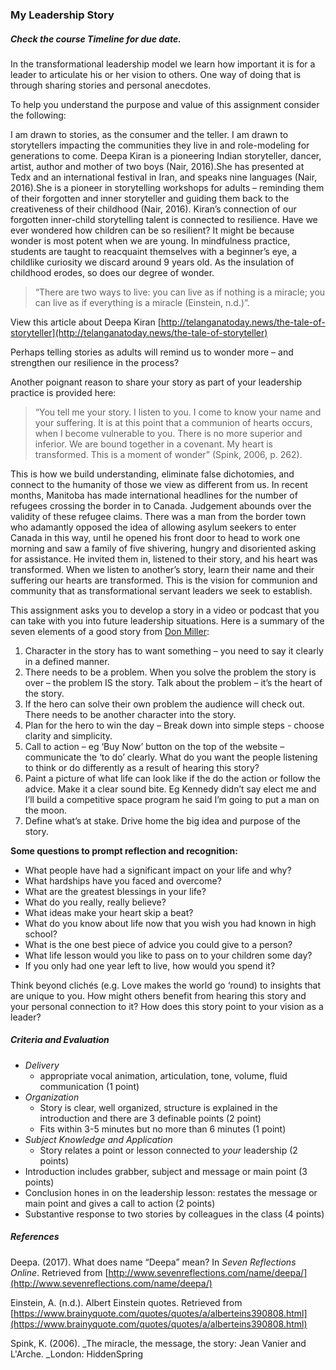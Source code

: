 ### My Leadership Story

##### Check the course Timeline for due date. 

In the transformational leadership model we learn how important it is for a leader to articulate his or her vision to others. One way of doing that is through sharing stories and personal anecdotes.

To help you understand the purpose and value of this assignment consider the following:

I am drawn to stories, as the consumer and the teller. I am drawn to storytellers impacting the communities they live in and role-modeling for generations to come. Deepa Kiran is a pioneering Indian storyteller, dancer, artist, author and mother of two boys \(Nair, 2016\).She has presented at Tedx and an international festival in Iran, and speaks nine languages \(Nair, 2016\).She is a pioneer in storytelling workshops for adults – reminding them of their forgotten and inner storyteller and guiding them back to the creativeness of their childhood \(Nair, 2016\). Kiran’s connection of our forgotten inner-child storytelling talent is connected to resilience. Have we ever wondered how children can be so resilient? It might be because wonder is most potent when we are young. In mindfulness practice, students are taught to reacquaint themselves with a beginner’s eye, a childlike curiosity we discard around 9 years old. As the insulation of childhood erodes, so does our degree of wonder.

> “There are two ways to live: you can live as if nothing is a miracle; you can live as if everything is a miracle \(Einstein, n.d.\)”.

View this article about Deepa Kiran   [http://telanganatoday.news/the-tale-of-storyteller](http://telanganatoday.news/the-tale-of-storyteller)

Perhaps telling stories as adults will remind us to wonder more – and strengthen our resilience in the process?

Another poignant reason to share your story as part of your leadership practice is provided here:

> “You tell me your story. I listen to you. I come to know your name and your suffering. It is at this point that a communion of hearts occurs, when I become vulnerable to you. There is no more superior and inferior. We are bound together in a covenant. My heart is transformed. This is a moment of wonder” \(Spink, 2006, p. 262\).

This is how we build understanding, eliminate false dichotomies, and connect to the humanity of those we view as different from us. In recent months, Manitoba has made international headlines for the number of refugees crossing the border in to Canada. Judgement abounds over the validity of these refugee claims. There was a man from the border town who adamantly opposed the idea of allowing asylum seekers to enter Canada in this way, until he opened his front door to head to work one morning and saw a family of five shivering, hungry and disoriented asking for assistance. He invited them in, listened to their story, and his heart was transformed. When we listen to another’s story, learn their name and their suffering our hearts are transformed. This is the vision for communion and community that as transformational servant leaders we seek to establish.

This assignment asks you to develop a story in a video or podcast that you can take with you into future leadership situations. Here is a summary of the seven elements of a good story from [Don Miller](http://mystorybrand.com):

1. Character in the story has to want something – you need to say it clearly in a defined manner.
2. There needs to be a problem. When you solve the problem the story is over – the problem IS the story. Talk about the problem – it’s the heart of the story.
3. If the hero can solve their own problem the audience will check out. There needs to be another character into the story.
4. Plan for the hero to win the day – Break down into simple steps - choose clarity and simplicity.
5. Call to action – eg ‘Buy Now’ button on the top of the website – communicate the ‘to do’ clearly. What do you want the people listening to think or do differently as a result of hearing this story?
6. Paint a picture of what life can look like if the do the action or follow the advice. Make it a clear sound bite. Eg Kennedy didn’t say elect me and I’ll build a competitive space program he said I’m going to put a man on the moon.
7. Define what’s at stake.  Drive home the big idea and purpose of the story.

**Some questions to prompt reflection and recognition:**

* What people have had a significant impact on your life and why?
* What hardships have you faced and overcome?
* What are the greatest blessings in your life?
* What do you really, really believe?
* What ideas make your heart skip a beat?
* What do you know about life now that you wish you had known in high school?
* What is the one best piece of advice you could give to a person?
* What life lesson would you like to pass on to your children some day?
* If you only had one year left to live, how would you spend it?

Think beyond clichés \(e.g. Love makes the world go ‘round\) to insights that are unique to you. How might others benefit from hearing this story and your personal connection to it? How does this story point to your vision as a leader?

##### Criteria and Evaluation

* _Delivery_
  * appropriate vocal animation, articulation, tone, volume, fluid communication \(1 point\)
* _Organization_
  * Story is clear, well organized, structure is explained in the introduction and there are 3 definable points \(2 point\)
  * Fits within 3-5 minutes but no more than 6 minutes \(1 point\)
* _Subject Knowledge and Application_
  * Story relates a point or lesson connected to _your_ leadership \(2 points\)
* Introduction includes grabber, subject and message or main point \(3 points\)
* Conclusion hones in on the leadership lesson: restates the message or main point and gives a call to action \(2 points\)
* Substantive response to two stories by colleagues in the class \(4 points\)

##### References

Deepa. \(2017\). What does name “Deepa” mean? In _Seven Reflections Online_. Retrieved from [http://www.sevenreflections.com/name/deepa/](http://www.sevenreflections.com/name/deepa/)

Einstein, A. \(n.d.\). Albert Einstein quotes.  Retrieved from [https://www.brainyquote.com/quotes/quotes/a/alberteins390808.html](https://www.brainyquote.com/quotes/quotes/a/alberteins390808.html)

Spink, K. \(2006\). \_The miracle, the message, the story: Jean Vanier and L'Arche. \_London: HiddenSpring

